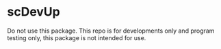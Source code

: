 # scDevUp

Do not use this package. This repo is for developments only and program testing only, this package is not intended for use.
